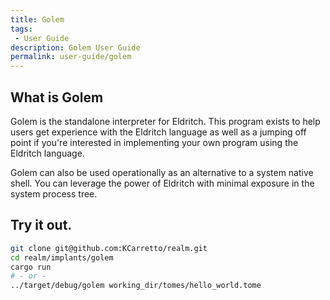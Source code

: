 ```yaml
---
title: Golem
tags: 
 - User Guide
description: Golem User Guide
permalink: user-guide/golem
---
```

## What is Golem
Golem is the standalone interpreter for Eldritch.
This program exists to help users get experience with the Eldritch language as well as a jumping off point if you're interested in implementing your own program using the Eldritch language.

Golem can also be used operationally as an alternative to a system native shell.
You can leverage the power of Eldritch with minimal exposure in the system process tree.

## Try it out.
```bash
git clone git@github.com:KCarretto/realm.git
cd realm/implants/golem
cargo run
# - or - 
../target/debug/golem working_dir/tomes/hello_world.tome
```